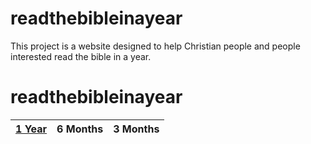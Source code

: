 # readthebibleinayear
This project is a website designed to help Christian people and people interested read the bible in a year.
# readthebibleinayear
| [1 Year]()        | 6 Months           | 3 Months  |
| ------------- |:-------------:| -----:|
